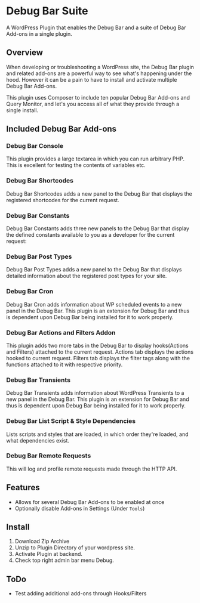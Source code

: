 # Debug Bar Suite
A WordPress Plugin that enables the Debug Bar and a suite of Debug Bar Add-ons in a single plugin. 

## Overview
When developing or troubleshooting a WordPress site, the Debug Bar plugin and related add-ons are a powerful way to see what's happening under the hood. However it can be a pain to have to install and activate multiple Debug Bar Add-ons. 

This plugin uses Composer to include ten popular Debug Bar Add-ons and Query Monitor, and let's you access all of what they provide through a single install. 

## Included Debug Bar Add-ons

### Debug Bar Console

This plugin provides a large textarea in which you can run arbitrary PHP.  This is excellent for testing the contents of variables etc.

### Debug Bar Shortcodes

Debug Bar Shortcodes adds a new panel to the Debug Bar that displays the registered shortcodes for the current request.

### Debug Bar Constants

Debug Bar Constants adds three new panels to the Debug Bar that display the defined constants available to you as a developer for the current request:

### Debug Bar Post Types

Debug Bar Post Types adds a new panel to the Debug Bar that displays detailed information about the registered post types for your site.

### Debug Bar Cron

Debug Bar Cron adds information about WP scheduled events to a new panel in the Debug Bar. This plugin is an extension for Debug Bar and thus is dependent upon Debug Bar being installed for it to work properly.

### Debug Bar Actions and Filters Addon

This plugin adds two more tabs in the Debug Bar to display hooks(Actions and Filters) attached to the current request. Actions tab displays the actions hooked to current request. Filters tab displays the filter tags along with the functions attached to it with respective priority.

### Debug Bar Transients

Debug Bar Transients adds information about WordPress Transients to a new panel in the Debug Bar. This plugin is an extension for Debug Bar and thus is dependent upon Debug Bar being installed for it to work properly.

### Debug Bar List Script & Style Dependencies

Lists scripts and styles that are loaded, in which order they're loaded, and what dependencies exist.

### Debug Bar Remote Requests

This will log and profile remote requests made through the HTTP API.

## Features
* Allows for several Debug Bar Add-ons to be enabled at once
* Optionally disable Add-ons in Settings (Under `Tools`)

## Install
1. Download Zip Archive
2. Unzip to Plugin Directory of your wordpress site.
3. Activate Plugin at backend.
4. Check top right admin bar menu Debug.

## ToDo
* Test adding additional add-ons through Hooks/Filters